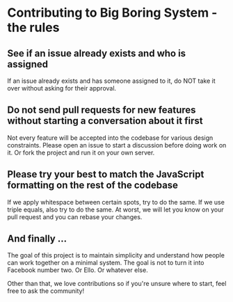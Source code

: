 # Contributing to Big Boring System - the rules

## See if an issue already exists and who is assigned

If an issue already exists and has someone assigned to it, do NOT take it over without asking for their approval.

## Do not send pull requests for new features without starting a conversation about it first

Not every feature will be accepted into the codebase for various design constraints. Please open an issue to start a discussion before doing work on it. Or fork the project and run it on your own server.

## Please try your best to match the JavaScript formatting on the rest of the codebase

If we apply whitespace between certain spots, try to do the same. If we use triple equals, also try to do the same. At worst, we will let you know on your pull request and you can rebase your changes.

## And finally ...

The goal of this project is to maintain simplicity and understand how people can work together on a minimal system. The goal is not to turn it into Facebook number two. Or Ello. Or whatever else.

Other than that, we love contributions so if you're unsure where to start, feel free to ask the community!